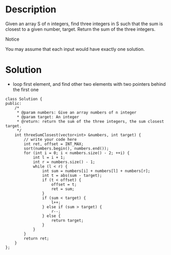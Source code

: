 # Description

Given an array S of n integers, find three integers in S such that the sum is closest to a given number, target. Return the sum of the three integers.

 Notice

You may assume that each input would have exactly one solution.

# Solution

- loop first element, and find other two elements with two pointers behind the first one
```
class Solution {
public:
    /*
     * @param numbers: Give an array numbers of n integer
     * @param target: An integer
     * @return: return the sum of the three integers, the sum closest target.
     */
    int threeSumClosest(vector<int> &numbers, int target) {
        // write your code here
        int ret, offset = INT_MAX;
        sort(numbers.begin(), numbers.end());
        for (int i = 0; i < numbers.size() - 2; ++i) {
            int l = i + 1;
            int r = numbers.size() - 1;
            while (l < r) {
                int sum = numbers[i] + numbers[l] + numbers[r];
                int t = abs(sum - target);
                if (t < offset) {
                    offset = t;
                    ret = sum;
                }
                if (sum < target) {
                    l++;
                } else if (sum > target) {
                    r--;
                } else {
                    return target;
                }
            }
        }
        return ret;
    }
};
```

